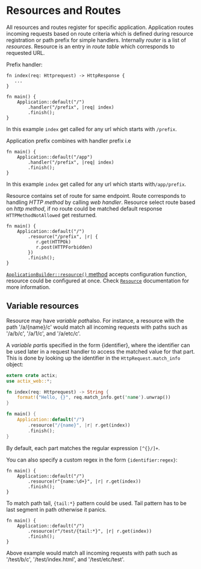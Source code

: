 # Resources and Routes

All resources and routes register for specific application.
Application routes incoming requests based on route criteria which is defined during 
resource registration or path prefix for simple handlers.
Internally *router* is a list of *resources*. Resource is an entry in *route table*
which corresponds to requested URL. 

Prefix handler:

```rust,ignore
fn index(req: Httprequest) -> HttpResponse {
   ...
}

fn main() {
    Application::default("/")
        .handler("/prefix", |req| index)
        .finish();
}
```

In this example `index` get called for any url which starts with `/prefix`. 

Application prefix combines with handler prefix i.e

```rust,ignore
fn main() {
    Application::default("/app")
        .handler("/prefix", |req| index)
        .finish();
}
```

In this example `index` get called for any url which starts with`/app/prefix`. 

Resource contains set of route for same endpoint. Route corresponds to handling 
*HTTP method* by calling *web handler*. Resource select route based on *http method*,
if no route could be matched default response `HTTPMethodNotAllowed` get resturned.

```rust,ignore
fn main() {
    Application::default("/")
        .resource("/prefix", |r| {
           r.get(HTTPOk)
           r.post(HTTPForbidden)
        })
        .finish();
}
```

[`ApplicationBuilder::resource()` method](../actix_web/dev/struct.ApplicationBuilder.html#method.resource)
accepts configuration function, resource could be configured at once.
Check [`Resource`](../actix-web/target/doc/actix_web/struct.Resource.html) documentation 
for more information.

## Variable resources

Resource may have *variable path*also. For instance, a resource with the 
path '/a/{name}/c' would match all incoming requests with paths such
as '/a/b/c', '/a/1/c', and '/a/etc/c'.

A *variable part*is specified in the form {identifier}, where the identifier can be
used later in a request handler to access the matched value for that part. This is
done by looking up the identifier in the `HttpRequest.match_info` object:


```rust
extern crate actix;
use actix_web::*;

fn index(req: Httprequest) -> String {
    format!("Hello, {}", req.match_info.get('name').unwrap())
}

fn main() {
    Application::default("/")
        .resource("/{name}", |r| r.get(index))
        .finish();
}
```

By default, each part matches the regular expression `[^{}/]+`.

You can also specify a custom regex in the form `{identifier:regex}`:

```rust,ignore
fn main() {
    Application::default("/")
        .resource(r"{name:\d+}", |r| r.get(index))
        .finish();
}
```

To match path tail, `{tail:*}` pattern could be used. Tail pattern has to be last
segment in path otherwise it panics.

```rust,ignore
fn main() {
    Application::default("/")
        .resource(r"/test/{tail:*}", |r| r.get(index))
        .finish();
}
```

Above example would match all incoming requests with path such as
'/test/b/c', '/test/index.html', and '/test/etc/test'.
